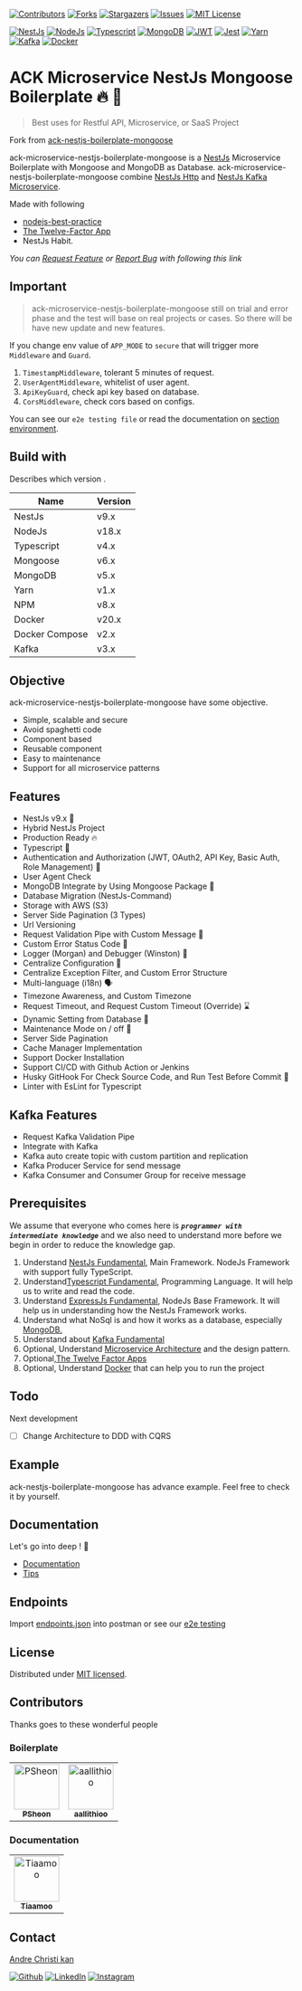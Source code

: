 [![Contributors][ack-contributors-shield]][ack-microservice-contributors]
[![Forks][ack-forks-shield]][ack-microservice-forks]
[![Stargazers][ack-stars-shield]][ack-microservice-stars]
[![Issues][ack-issues-shield]][ack-microservice-issues]
[![MIT License][ack-license-shield]][license]

[![NestJs][nestjs-shield]][ref-nestjs]
[![NodeJs][nodejs-shield]][ref-nodejs]
[![Typescript][typescript-shield]][ref-typescript]
[![MongoDB][mongodb-shield]][ref-mongodb]
[![JWT][jwt-shield]][ref-jwt]
[![Jest][jest-shield]][ref-jest]
[![Yarn][yarn-shield]][ref-yarn]
[![Kafka][kafka-shield]][ref-kafka]
[![Docker][docker-shield]][ref-docker]

# ACK Microservice NestJs Mongoose Boilerplate 🔥 🚀

> Best uses for Restful API, Microservice, or SaaS Project

Fork from [ack-nestjs-boilerplate-mongoose][ack-repo]

ack-microservice-nestjs-boilerplate-mongoose is a [NestJs][ref-nestjs] Microservice Boilerplate with Mongoose and MongoDB as Database.
ack-microservice-nestjs-boilerplate-mongoose combine [NestJs Http][ref-nestjs] and [NestJs Kafka Microservice][ref-nestjs-kafka-microservice].

Made with following
- [nodejs-best-practice](https://github.com/goldbergyoni/nodebestpractices)
- [The Twelve-Factor App](https://12factor.net)
- NestJs Habit.

*You can [Request Feature][ack-issues] or [Report Bug][ack-issues] with following this link*

## Important

> ack-microservice-nestjs-boilerplate-mongoose still on trial and error phase and the test will base on real projects or cases. So there will be have new update and new features.

If you change env value of `APP_MODE` to `secure` that will trigger more `Middleware` and `Guard`.

1. `TimestampMiddleware`, tolerant 5 minutes of request.
2. `UserAgentMiddleware`, whitelist of user agent.
3. `ApiKeyGuard`, check api key based on database.
4. `CorsMiddleware`, check cors based on configs.

You can see our `e2e testing file` or read the documentation on [section environment][ack-doc-env].

## Build with

Describes which version .

| Name       | Version  |
| ---------- | -------- |
| NestJs     | v9.x     |
| NodeJs     | v18.x    |
| Typescript | v4.x     |
| Mongoose   | v6.x     |
| MongoDB    | v5.x     |
| Yarn       | v1.x     |
| NPM        | v8.x     |
| Docker     | v20.x    |
| Docker Compose | v2.x |
| Kafka | v3.x |

## Objective

ack-microservice-nestjs-boilerplate-mongoose have some objective.

- Simple, scalable and secure
- Avoid spaghetti code
- Component based
- Reusable component
- Easy to maintenance
- Support for all microservice patterns

## Features

- NestJs v9.x 🥳
- Hybrid NestJs Project
- Production Ready 🔥
- Typescript 🚀
- Authentication and Authorization (JWT, OAuth2, API Key, Basic Auth, Role Management) 💪
- User Agent Check
- MongoDB Integrate by Using Mongoose Package 🎉
- Database Migration (NestJs-Command)
- Storage with AWS (S3)
- Server Side Pagination (3 Types)
- Url Versioning
- Request Validation Pipe with Custom Message 🛑
- Custom Error Status Code 🤫
- Logger (Morgan) and Debugger (Winston) 📝
- Centralize Configuration 🤖
- Centralize Exception Filter, and Custom Error Structure
- Multi-language (i18n) 🗣
- Timezone Awareness, and Custom Timezone
- Request Timeout, and Request Custom Timeout (Override) ⌛️
- Dynamic Setting from Database 🗿
- Maintenance Mode on / off 🐤
- Server Side Pagination
- Cache Manager Implementation
- Support Docker Installation
- Support CI/CD with Github Action or Jenkins
- Husky GitHook For Check Source Code, and Run Test Before Commit 🐶
- Linter with EsLint for Typescript

## Kafka Features

- Request Kafka Validation Pipe
- Integrate with Kafka
- Kafka auto create topic with custom partition and replication
- Kafka Producer Service for send message
- Kafka Consumer and Consumer Group for receive message

## Prerequisites

We assume that everyone who comes here is _**`programmer with intermediate knowledge`**_ and we also need to understand more before we begin in order to reduce the knowledge gap.

1. Understand [NestJs Fundamental](http://nestjs.com), Main Framework. NodeJs Framework with support fully TypeScript.
2. Understand[Typescript Fundamental](https://www.typescriptlang.org), Programming Language. It will help us to write and read the code.
3. Understand [ExpressJs Fundamental](https://nodejs.org), NodeJs Base Framework. It will help us in understanding how the NestJs Framework works.
4. Understand what NoSql is and how it works as a database, especially [MongoDB.](https://docs.mongodb.com)
5. Understand about [Kafka Fundamental](ref-kafka)
6. Optional, Understand [Microservice Architecture](https://microservices.io) and the design pattern.
7. Optional,[The Twelve Factor Apps](https://12factor.net)
8. Optional, Understand [Docker](ref-docker) that can help you to run the project

## Todo

Next development

- [ ] Change Architecture to DDD with CQRS

## Example

ack-nestjs-boilerplate-mongoose has advance example. Feel free to check it by yourself.

## Documentation

Let's go into deep ! 🚀

- [Documentation][ack-docs]
- [Tips][ack-docs-tips]

## Endpoints

Import [endpoints.json][ack-microservice-endpoint] into postman or see our [e2e testing][ack-microservice-e2e]

## License

Distributed under [MIT licensed][license].

## Contributors

Thanks goes to these wonderful people

### Boilerplate

<table>
    <tr>
        <td align="center">
            <a href="https://github.com/PSheon">
                <img src="https://avatars.githubusercontent.com/u/20603727?v=4" width="80px;" alt="PSheon"/>
                <br />
                <sub> <b> PSheon </b> </sub>
            </a>
            <br />
        </td>
        <td align="center">
            <a href="https://github.com/aallithioo">
                <img src="https://avatars.githubusercontent.com/u/33598841?v=4" width="80px;" alt="aallithioo"/>
                <br />
                <sub> <b> aallithioo </b> </sub>
            </a>
            <br />
        </td>
    </tr>
</table>

### Documentation

<table>
    <tr>
        <td align="center">
            <a href="https://github.com/tiaamoo">
                <img src="https://avatars.githubusercontent.com/u/97380402?v=4" width="80px;" alt="Tiaamoo"/>
                <br />
                <sub> <b> Tiaamoo </b> </sub>
            </a>
            <br />
        </td>
    </tr>
</table>

## Contact

[Andre Christi kan][author-email]

[![Github][github-shield]][author-github]
[![LinkedIn][linkedin-shield]][author-linkedin]
[![Instagram][instagram-shield]][author-instagram]

<!-- BADGE LINKS -->
[ack-contributors-shield]: https://img.shields.io/github/contributors/andrechristikan/ack-microservice-nestjs-boilerplate-mongoose?style=for-the-badge
[ack-forks-shield]: https://img.shields.io/github/forks/andrechristikan/ack-microservice-nestjs-boilerplate-mongoose?style=for-the-badge
[ack-stars-shield]: https://img.shields.io/github/stars/andrechristikan/ack-microservice-nestjs-boilerplate-mongoose?style=for-the-badge
[ack-issues-shield]: https://img.shields.io/github/issues/andrechristikan/ack-microservice-nestjs-boilerplate-mongoose?style=for-the-badge
[ack-license-shield]: https://img.shields.io/github/license/andrechristikan/ack-microservice-nestjs-boilerplate-mongoose?style=for-the-badge

[nestjs-shield]: https://img.shields.io/badge/nestjs-%23E0234E.svg?style=for-the-badge&logo=nestjs&logoColor=white
[nodejs-shield]: https://img.shields.io/badge/Node.js-339933?style=for-the-badge&logo=nodedotjs&logoColor=white
[typescript-shield]: https://img.shields.io/badge/TypeScript-007ACC?style=for-the-badge&logo=typescript&logoColor=white
[mongodb-shield]: https://img.shields.io/badge/MongoDB-white?style=for-the-badge&logo=mongodb&logoColor=4EA94B
[jwt-shield]: https://img.shields.io/badge/JWT-000000?style=for-the-badge&logo=JSON%20web%20tokens&logoColor=white
[jest-shield]: https://img.shields.io/badge/-jest-%23C21325?style=for-the-badge&logo=jest&logoColor=white
[yarn-shield]: https://img.shields.io/badge/yarn-%232C8EBB.svg?style=for-the-badge&logo=yarn&logoColor=white
[docker-shield]: https://img.shields.io/badge/docker-%230db7ed.svg?style=for-the-badge&logo=docker&logoColor=white
[kafka-shield]: https://img.shields.io/badge/kafka-0000?style=for-the-badge&logo=apachekafka&logoColor=black&color=white

[github-shield]: https://img.shields.io/badge/GitHub-100000?style=for-the-badge&logo=github&logoColor=white
[linkedin-shield]: https://img.shields.io/badge/LinkedIn-0077B5?style=for-the-badge&logo=linkedin&logoColor=white
[instagram-shield]: https://img.shields.io/badge/Instagram-E4405F?style=for-the-badge&logo=instagram&logoColor=white

<!-- CONTACTS -->
[author-linkedin]: https://linkedin.com/in/andrechristikan
[author-instagram]: https://www.instagram.com/___ac.k
[author-email]: mailto:ack@baibay.id
[author-github]: https://github.com/andrechristikan

<!-- Repo Microservice LINKS -->
[ack-repo]: https://github.com/andrechristikan/ack-nestjs-boilerplate-mongoose
[ack-e2e]: /e2e
[ack-issues]: https://github.com/andrechristikan/ack-nestjs-boilerplate-mongoose/issues
[ack-stars]: https://github.com/andrechristikan/ack-nestjs-boilerplate-mongoose/stargazers
[ack-forks]: https://github.com/andrechristikan/ack-nestjs-boilerplate-mongoose/network/members
[ack-contributors]: https://github.com/andrechristikan/ack-nestjs-boilerplate-mongoose/graphs/contributors
[ack-history]: https://github.com/andrechristikan/ack-nestjs-boilerplate-mongoose/commits/main
[ack-endpoint]: /endpoints/endpoints.json

<!-- Repo Microservice LINKS -->
[ack-microservice-repo]: https://github.com/andrechristikan/ack-microservice-nestjs-boilerplate-mongoose
[ack-microservice-e2e]: /e2e
[ack-microservice-issues]: https://github.com/andrechristikan/ack-microservice-nestjs-boilerplate-mongoose/issues
[ack-microservice-stars]: https://github.com/andrechristikan/ack-microservice-nestjs-boilerplate-mongoose/stargazers
[ack-microservice-forks]: https://github.com/andrechristikan/ack-microservice-nestjs-boilerplate-mongoose/network/members
[ack-microservice-contributors]: https://github.com/andrechristikan/ack-microservice-nestjs-boilerplate-mongoose/graphs/contributors
[ack-microservice-history]: https://github.com/andrechristikan/ack-microservice-nestjs-boilerplate-mongoose/commits/main
[ack-microservice-endpoint]: /endpoints.json

<!-- license -->
[license]: LICENSE.md
[endpoints]: endpoints.json

<!-- Documents -->
[ack-docs]: https://andrechristikan.github.io/ack-nestjs-boilerplate-docs/
[ack-docs-features]: https://andrechristikan.github.io/ack-nestjs-boilerplate-docs/#/features/readme
[ack-docs-example]: https://andrechristikan.github.io/ack-nestjs-boilerplate-docs/#/example
[ack-docs-tips]: https://andrechristikan.github.io/ack-nestjs-boilerplate-docs/#/tips/readme
[ack-doc-env]: https://andrechristikan.github.io/ack-nestjs-boilerplate-docs/#/features/readme

<!-- Reference -->
[ref-nestjs]: http://nestjs.com
[ref-nestjs-kafka-microservice]: https://docs.nestjs.com/microservices/kafka
[ref-mongoose]: https://mongoosejs.com/
[ref-mongodb]: https://docs.mongodb.com/
[ref-nodejs-best-practice]: https://github.com/goldbergyoni/nodebestpractices
[ref-nodejs]: https://nodejs.org/
[ref-typescript]: https://www.typescriptlang.org/
[ref-jwt]: https://jwt.io
[ref-jest]: https://jestjs.io/docs/getting-started
[ref-docker]: https://docs.docker.com
[ref-yarn]: https://yarnpkg.com
[ref-kafka]: https://kafka.apache.org/quickstart
[ref-postman-import-export]: https://learning.postman.com/docs/getting-started/importing-and-exporting-data/
